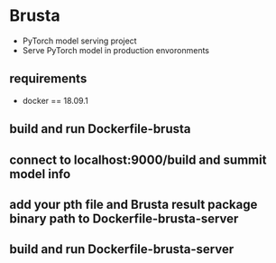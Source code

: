 # Brusta
+ PyTorch model serving project
+ Serve PyTorch model in production envoronments

## requirements
+ docker == 18.09.1

## build and run Dockerfile-brusta

## connect to localhost:9000/build and summit model info

## add your pth file and Brusta result package binary path to Dockerfile-brusta-server

## build and run Dockerfile-brusta-server
